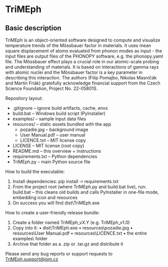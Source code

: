 # TriMEph
## Basic description
TriMEph is an object-oriented software designed to compute and visualize temperature trends of the Mössbauer factor in materials. It uses mean square displacement of atoms evaluated from phonon modes as input - the input files are output files of the PHONOPY software, e.g. the phonopy.yaml file. The Mössbauer effect plays a crucial role in our atomic-scale probing and understanding of materials. It is based on interactions of gamma rays with atomic nuclei and the Mössbauer factor is a key parameter in describing this interaction. The authors (Filip Pomajbo, Nikolas Masničák and Martin Friák) gratefully acknowledge financial support from the Czech Science Foundation, Project No. 22-05801S.

Repository layout:
- .gitignore                   – ignore build artifacts, cache, envs
- build.bat                    – Windows build script (PyInstaller)
- examples/                    – sample input data files
- resources/                   – static assets bundled with the app
  - pozadie.jpg                – background image
  - User Manual.pdf           – user manual
  - LICENCE.txt                – MIT license copy
- LICENSE                      – MIT license (root copy)
- README.md                    – this overview + instructions
- requirements.txt             – Python dependencies
- TriMEph.py                   – main Python source file

How to build the executable:
1. Install dependencies:
   pip install -r requirements.txt
2. From the project root (where TriMEph.py and build.bat live), run:
   build.bat
   – this cleans old builds and calls PyInstaller in one-file mode, embedding icon and resources
3. On success you will find dist\TriMEph.exe

How to create a user-friendly release bundle:
1. Create a folder named TriMEph_vX.Y (e.g. TriMEph_v1.0)
2. Copy into it:
   • dist\TriMEph.exe
   • resources\pozadie.jpg
   • resources\User Manual.pdf
   • resources\LICENCE.txt
   • the entire examples\ folder
3. Archive that folder as a .zip or .tar.gz and distribute it

Please send any bug reports or support requests to TriMEph.support@ipm.cz

